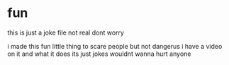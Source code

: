# fun
this is just a joke file not real dont worry

i made this fun little thing to scare people but not dangerus i have a video on it and what it does its just jokes wouldnt wanna hurt anyone
